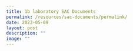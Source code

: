 ```yaml
---
title: 1b laboratory SAC Documents
permalink: /resources/sac-documents/permalink/
date: 2023-05-09
layout: post
description: ""
image: ""
---
```

